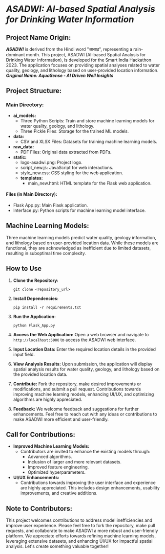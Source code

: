 # _ASADWI: AI-based Spatial Analysis for Drinking Water Information_

## Project Name Origin:
**_ASADWI_** is derived from the Hindi word "आसाढ़", representing a rain-dominant month. This project, ASADWI (AI-based Spatial Analysis for Drinking Water Information), is developed for the Smart India Hackathon 2023. The application focuses on providing spatial analyses related to water quality, geology, and lithology based on user-provided location information.
___Original Name: AquaSense - AI Driven Well Insights___

## Project Structure:
### Main Directory:
- **ai_models:**
  - Three Python Scripts: Train and store machine learning models for water quality, geology, and lithology.
  - Three Pickle Files: Storage for the trained ML models.
- **data:**
  - CSV and XLSX Files: Datasets for training machine learning models.
- **raw_data:**
  - PDF Files: Original data extracted from PDFs.
- **static:**
  - logo-asadwi.png: Project logo.
  - script_new.js: JavaScript for web interactions.
  - style_new.css: CSS styling for the web application.
  - **templates:**
    - main_new.html: HTML template for the Flask web application.
#### Files (in Main Directory):
- Flask App.py: Main Flask application.
- Interface.py: Python scripts for machine learning model interface.

## Machine Learning Models:
Three machine learning models predict water quality, geology information, and lithology based on user-provided location data. While these models are functional, they are acknowledged as inefficient due to limited datasets, resulting in suboptimal time complexity.

## How to Use
1. **Clone the Repository:**
   ```
   git clone <repository_url>
   ```
   
2. **Install Dependencies:**
   ```
   pip install -r requirements.txt
   ```
   
3. **Run the Application:**
   ```
   python Flask_App.py
   ```

4. **Access the Web Application:**
   Open a web browser and navigate to `http://localhost:5000` to access the ASADWI web interface.

5. **Input Location Data:**
   Enter the required location details in the provided input field.

6. **View Analysis Results:**
   Upon submission, the application will display spatial analysis results for water quality, geology, and lithology based on the provided location data.

7. **Contribute:**
   Fork the repository, make desired improvements or modifications, and submit a pull request. Contributions towards improving machine learning models, enhancing UI/UX, and optimizing algorithms are highly appreciated.

8. **Feedback:**
   We welcome feedback and suggestions for further enhancements. Feel free to reach out with any ideas or contributions to make ASADWI more efficient and user-friendly.

## Call for Contributions:
- **Improved Machine Learning Models:**
  - Contributors are invited to enhance the existing models through:
    - Advanced algorithms.
    - Inclusion of larger and more relevant datasets.
    - Improved feature engineering.
    - Optimized hyperparameters.
- **UI/UX Enhancements:**
  - Contributions towards improving the user interface and experience are highly appreciated. This includes design enhancements, usability improvements, and creative additions.

## Note to Contributors:
This project welcomes contributions to address model inefficiencies and improve user experience. Please feel free to fork the repository, make pull requests, and collaborate to make ASADWI a more robust and user-friendly platform. We appreciate efforts towards refining machine learning models, leveraging extensive datasets, and enhancing UI/UX for impactful spatial analysis. Let's create something valuable together!

